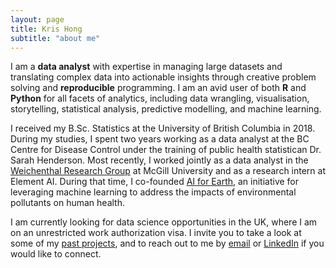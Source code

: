 ```yaml
---
layout: page
title: Kris Hong
subtitle: "about me"
---
```


I am a **data analyst** with expertise in managing large datasets and translating complex data into actionable insights through creative problem solving and **reproducible** programming. I am an avid user of both **R** and **Python** for all facets of analytics, including data wrangling, visualisation, storytelling, statistical analysis, predictive modelling, and machine learning. 

I received my B.Sc. Statistics at the University of British Columbia in 2018. During my studies, I spent two years working as a data analyst at the BC Centre for Disease Control under the training of public health statistican Dr. Sarah Henderson. Most recently, I worked jointly as a data analyst in the [Weichenthal Research Group](https://scottweichenthal.weebly.com/) at McGill University and as a research intern at Element AI. During that time, I co-founded [AI for Earth](http://aiforearthca.weebly.com/), an initiative for leveraging machine learning to address the impacts of environmental pollutants on human health. 

I am currently looking for data science opportunities in the UK, where I am on an unrestricted work authorization visa. I invite you to take a look at some of my [past projects](projects), and to reach out to me by [email](https://mailhide.io/e/211Y5) or [LinkedIn](https://www.linkedin.com/in/krisyhong/) if you would like to connect. 